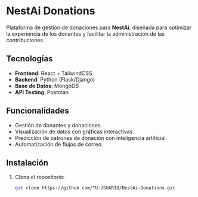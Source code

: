 # NestAi Donations

Plataforma de gestión de donaciones para **NestAi**, diseñada para optimizar la experiencia de los donantes y facilitar la administración de las contribuciones.

## Tecnologías
- **Frontend**: React + TailwindCSS
- **Backend**: Python (Flask/Django)
- **Base de Datos**: MongoDB
- **API Testing**: Postman

## Funcionalidades
- Gestión de donantes y donaciones.
- Visualización de datos con gráficas interactivas.
- Predicción de patrones de donación con inteligencia artificial.
- Automatización de flujos de correo.

## Instalación
1. Clona el repositorio:
   ```bash
   git clone https://github.com/TU-USUARIO/NestAi-Donations.git
